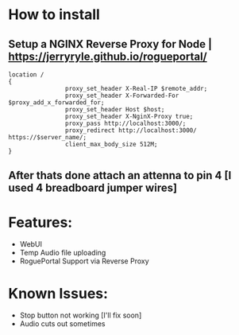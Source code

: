# How to install
## Setup a NGINX Reverse Proxy for Node | https://jerryryle.github.io/rogueportal/
```
location /  
{ 
                proxy_set_header X-Real-IP $remote_addr; 
                proxy_set_header X-Forwarded-For $proxy_add_x_forwarded_for; 
                proxy_set_header Host $host; 
                proxy_set_header X-NginX-Proxy true; 
                proxy_pass http://localhost:3000/; 
                proxy_redirect http://localhost:3000/ https://$server_name/;
                client_max_body_size 512M;
} 
```
## After thats done attach an attenna to pin 4 [I used 4 breadboard jumper wires]
# Features:
- WebUI
- Temp Audio file uploading
- RoguePortal Support via Reverse Proxy

# Known Issues:
- Stop button not working [I'll fix soon]
- Audio cuts out sometimes
